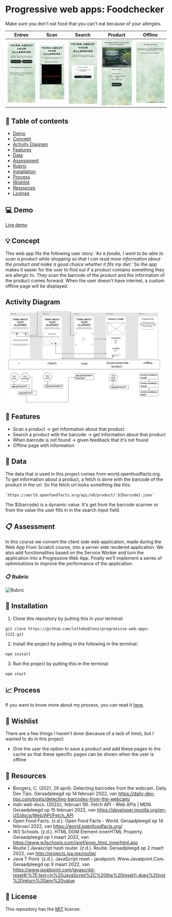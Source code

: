 # Progressive web apps: Foodchecker

Make sure you don't eat food that you can't eat because of your allergies.

Entree | Scan | Search | Product | Offline
:-------------------------:|:-------------------------:|:-------------------------:|:-------------------------:|:-------------------------:
![Homepage](https://github.com/lottekoblens/progressive-web-apps-2122/blob/main/public/images/home-mobile.png) |  ![Scan page](https://github.com/lottekoblens/progressive-web-apps-2122/blob/main/public/images/scan-mobile.png) | ![Search page](https://github.com/lottekoblens/progressive-web-apps-2122/blob/main/public/images/search-mobile.png) | ![Product page](https://github.com/lottekoblens/progressive-web-apps-2122/blob/main/public/images/product-mobile.png) | ![Offline page](https://github.com/lottekoblens/progressive-web-apps-2122/blob/main/public/images/offline.png)

## :bookmark_tabs: Table of contents
* [Demo](https://github.com/lottekoblens/progressive-web-apps-2122#computer-demo)
* [Concept](https://github.com/lottekoblens/progressive-web-apps-2122#bulb-concept)
* [Activity Diagram](https://github.com/lottekoblens/progressive-web-apps-2122#activity-diagram)
* [Features](https://github.com/lottekoblens/progressive-web-apps-2122#high_brightness-features)
* [Data](https://github.com/lottekoblens/progressive-web-apps-2122#file_folder-data)
* [Assessment](https://github.com/lottekoblens/progressive-web-apps-2122#clipboard-assessment)
* [Rubric](https://github.com/lottekoblens/progressive-web-apps-2122#clipboard-rubric)
* [Installation](https://github.com/lottekoblens/progressive-web-apps-2122#wrench-installation)
* [Process](https://github.com/lottekoblens/progressive-web-apps-2122#chart_with_upwards_trend-process)
* [Wishlist](https://github.com/lottekoblens/progressive-web-apps-2122#pencil-wishlist)
* [Resources](https://github.com/lottekoblens/progressive-web-apps-2122#open_file_folder-resources)
* [License](https://github.com/lottekoblens/progressive-web-apps-2122#bookmark-license)

## :computer: Demo

[Live demo]()

## :bulb: Concept

This web app fits the following user story: _'As a foodie, I want to be able to scan a product while shopping so that I can read more information about the product and make a good choice whether it fits my diet.'_
So the app makes it easier for the user to find out if a product contains something they are allergic to. They scan the barcode of the product and the information of the product comes forward. When the user doesn't have internet, a custom offline page will be displayed.

## Activity Diagram

<img src="https://github.com/lottekoblens/progressive-web-apps-2122/blob/main/public/images/activitydiagram-pwa.png" width="600">

## :high_brightness: Features

* Scan a product -> get information about that product
* Search a product with the barcode -> get information about that product
* When barcode is not found -> given feedback that it's not found
* Offline page with information

## :file_folder: Data 

The data that is used in this project comes from world.openfoodfacts.org. To get information about a product, a fetch is done with the barcode of the product in the url. So the fetch url looks something like this: 

``` `https://world.openfoodfacts.org/api/v0/product/'${barcode}.json` ```

The ${barcode} is a dynamic value. It's get from the barcode scanner or from the value the user fills in in the search input field.

## :clipboard: Assessment

In this course we convert the client side web application, made during the Web App From Scratch course, into a server side rendered application. We also add functionalities based on the Service Worker and turn the application into a Progressive Web App. Finally we’ll implement a series of optimisations to improve the performance of the application.

### :clipboard: Rubric

![Rubric](https://github.com/lottekoblens/progressive-web-apps-2122/blob/main/public/images/Rubric.png)

## :wrench: Installation

1. Clone this repository by putting this in your terminal:

`git clone https://github.com/lottekoblens/progressive-web-apps-2122.git`

2. Install the project by putting in the following in the terminal:

`npm install`

3. Run the project by putting this in the terminal:

`npm start`

## :chart_with_upwards_trend: Process

If you want to know more about my process, you can read it [here](https://github.com/lottekoblens/progressive-web-apps-2122/wiki/Exercises).

## :pencil: Wishlist

There are a few things I haven't done (because of a lack of time), but I wanted to do in this project:

* Give the user the option to save a product and add these pages to the cache so that these specific pages can be shown when the user is offline

## :open_file_folder: Resources

* Bongers, C. (2021, 29 april). Detecting barcodes from the webcam. Daily Dev Tips. Geraadpleegd op 14 februari 2022, van https://daily-dev-tips.com/posts/detecting-barcodes-from-the-webcam/
* mdn web docs. (2022c, februari 18). Fetch API - Web APIs | MDN. Geraadpleegd op 15 februari 2022, van https://developer.mozilla.org/en-US/docs/Web/API/Fetch_API
* Open Food Facts. (z.d.). Open Food Facts - World. Geraadpleegd op 14 februari 2022, van https://world.openfoodfacts.org/
* W3 Schools. (z.d.). HTML DOM Element innerHTML Property. Geraadpleegd op 1 maart 2022, van https://www.w3schools.com/jsref/prop_html_innerhtml.asp
* Routie | Javascript hash router. (z.d.). Routie. Geraadpleegd op 2 maart 2022, van http://projects.jga.me/routie/
* Java T Point. (z.d.). JavaScript reset - javatpoint. Www.Javatpoint.Com. Geraadpleegd op 9 maart 2022, van https://www.javatpoint.com/javascript-reset#:%7E:text=In%20JavaScript%2C%20the%20reset(),does%20not%20return%20any%20value.

## :bookmark: License

This repository has the [MIT](https://github.com/lottekoblens/progressive-web-apps-2122/blob/main/LICENSE) license.

